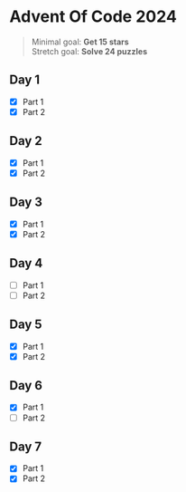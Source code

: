 # Advent Of Code 2024

> Minimal goal: **Get 15 stars**<br/>
> Stretch goal: **Solve 24 puzzles**

## Day 1
- [x] Part 1
- [x] Part 2

## Day 2
- [x] Part 1
- [x] Part 2

## Day 3
- [x] Part 1
- [x] Part 2

## Day 4
- [ ] Part 1
- [ ] Part 2

## Day 5
- [x] Part 1
- [x] Part 2

## Day 6
- [x] Part 1
- [ ] Part 2

## Day 7
- [x] Part 1
- [x] Part 2
